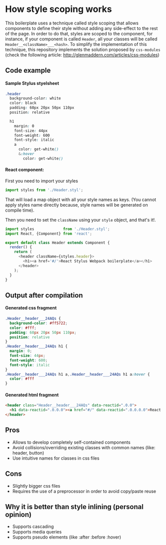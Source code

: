 # How style scoping works
This boilerplate uses a technique called style scoping that allows components to define their style without adding any side-effect to the rest of the page.
In order to do that, styles are scoped to the component, for instance, if your component is called `Header`, all your classes will be called `Header__<className>___<hash>`.
To simplify the implementation of this technique, this repository implements the solution proposed by `css-modules` (check the following article: http://glenmaddern.com/articles/css-modules)

## Code example
#### Sample Stylus styelsheet
```css
.header
  background-color: white
  color: black
  padding: 60px 20px 50px 110px
  position: relative

  h1
    margin: 0
    font-size: 44px
    font-weight: 600
    font-style: italic
    a
      color: get-white()
      &:hover
        color: get-white()
```

#### React component:
First you need to import your styles
```javascript
import styles from './Header.styl';
```
That will load a map object with all your style names as keys. (You cannot apply styles name directly because, style names will be generated on compile time).

Then you need to set the `className` using your `style` object, and that's it!.

```javascript
import styles             from './Header.styl';
import React, {Component} from 'react';

export default class Header extends Component {
  render() {
    return (
      <header className={styles.header}>
        <h1><a href='#/'>React Stylus Webpack boilerplate</a></h1>
      </header>
    );
  }
}
```

## Output after compilation
#### Generated css fragment
```css
.Header__header___24AQs {
  background-color: #ff5722;
  color: #fff;
  padding: 60px 20px 50px 110px;
  position: relative
}
.Header__header___24AQs h1 {
  margin: 0;
  font-size: 44px;
  font-weight: 600;
  font-style: italic
}
.Header__header___24AQs h1 a,.Header__header___24AQs h1 a:hover {
  color: #fff
}
```
#### Generated html fragment
```html
<header class="Header__header___24AQs" data-reactid=".0.0">
  <h1 data-reactid=".0.0.0"><a href="#/" data-reactid=".0.0.0.0">React Stylus Webpack boilerplate</a></h1>
</header>
```

## Pros
* Allows to develop completely self-contained components
* Avoid collisions/overriding existing classes with common names (like: header, button)
* Use intuitive names for classes in css files

## Cons
* Slightly bigger css files
* Requires the use of a preprocessor in order to avoid copy/paste reuse

## Why it is better than style inlining (personal opinion)
* Supports cascading
* Supports media queries
* Supports pseudo elements (like :after :before :hover)
